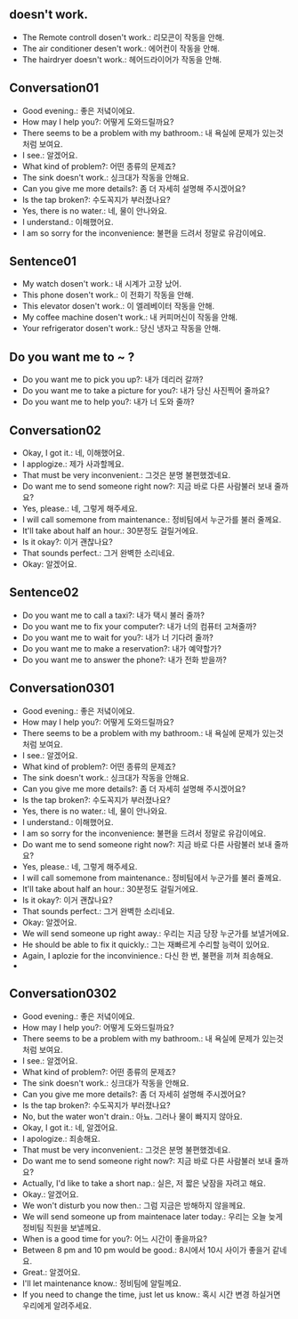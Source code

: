 ## doesn't work.
- The Remote controll dosen't work.: 리모콘이 작동을 안해.
- The air conditioner desen't work.: 에어컨이 작동을 안해.
- The hairdryer doesn't work.: 헤어드라이어가 작동을 안해.

## Conversation01
- Good evening.: 좋은 저녘이에요.
- How may I help you?: 어떻게 도와드릴까요?
- There seems to be a problem with my bathroom.: 내 욕실에 문제가 있는것처럼 보여요.
- I see.: 알겠어요.
- What kind of problem?: 어떤 종류의 문제죠?
- The sink doesn't work.: 싱크대가 작동을 안해요.
- Can you give me more details?: 좀 더 자세히 설명해 주시겠어요?
- Is the tap broken?: 수도꼭지가 부러졌나요?
- Yes, there is no water.: 네, 물이 안나와요.
- I understand.: 이해했어요.
- I am so sorry for the inconvenience: 불편을 드려서 정말로 유감이에요.

## Sentence01
- My watch dosen't work.: 내 시계가 고장 났어. 
- This phone dosen't work.: 이 전화기 작동을 안해.
- This elevator dosen't work.: 이 엘레베이터 작동을 안해. 
- My coffee machine dosen't work.: 내 커피머신이 작동을 안해. 
- Your refrigerator dosen't work.: 당신 냉자고 작동을 안해.

## Do you want me to ~ ? 
- Do you want me to pick you up?: 내가 데리러 갈까?
- Do you want me to take a picture for you?: 내가 당신 사진찍어 줄까요?
- Do you want me to help you?: 내가 너 도와 줄까?

## Conversation02
- Okay, I got it.: 네, 이해했어요.
- I applogize.: 제가 사과할께요.
- That must be very inconvenient.: 그것은 분명 불편했겠네요.
- Do want me to send someone right now?: 지금 바로 다른 사람불러 보내 줄까요? 
- Yes, please.: 네, 그렇게 해주세요.
- I will call somemone from maintenance.: 정비팀에서 누군가를 불러 줄께요.
- It'll take about half an hour.: 30분정도 걸릴거에요.
- Is it okay?: 이거 괜찮나요?
- That sounds perfect.: 그거 완벽한 소리네요. 
- Okay: 알겠어요.

## Sentence02
- Do you want me to call a taxi?: 내가 택시 불러 줄까?
- Do you want me to fix your computer?: 내가 너의 컴퓨터 고쳐줄까?
- Do you want me to wait for you?: 내가 너 기다려 줄까?
- Do you want me to make a reservation?: 내가 예약할가?
- Do you want me to answer the phone?: 내가 전화 받을까?

## Conversation0301
- Good evening.: 좋은 저녘이에요.
- How may I help you?: 어떻게 도와드릴까요?
- There seems to be a problem with my bathroom.: 내 욕실에 문제가 있는것처럼 보여요.
- I see.: 알겠어요.
- What kind of problem?: 어떤 종류의 문제죠?
- The sink doesn't work.: 싱크대가 작동을 안해요.
- Can you give me more details?: 좀 더 자세히 설명해 주시겠어요?
- Is the tap broken?: 수도꼭지가 부러졌나요?
- Yes, there is no water.: 네, 물이 안나와요.
- I understand.: 이해했어요.
- I am so sorry for the inconvenience: 불편을 드려서 정말로 유감이에요.
- Do want me to send someone right now?: 지금 바로 다른 사람불러 보내 줄까요? 
- Yes, please.: 네, 그렇게 해주세요.
- I will call somemone from maintenance.: 정비팀에서 누군가를 불러 줄께요.
- It'll take about half an hour.: 30분정도 걸릴거에요.
- Is it okay?: 이거 괜찮나요?
- That sounds perfect.: 그거 완벽한 소리네요. 
- Okay: 알겠어요.
- We will send someone up right away.: 우리는 지금 당장 누군가를 보낼거에요.
- He should be able to fix it quickly.: 그는 재빠르게 수리할 능력이 있어요.
- Again, I aplozie for the inconvinience.: 다신 한 번, 불편을 끼쳐 죄송해요.
- 

## Conversation0302
- Good evening.: 좋은 저녘이에요.
- How may I help you?: 어떻게 도와드릴까요?
- There seems to be a problem with my bathroom.: 내 욕실에 문제가 있는것처럼 보여요.
- I see.: 알겠어요.
- What kind of problem?: 어떤 종류의 문제죠?
- The sink doesn't work.: 싱크대가 작동을 안해요.
- Can you give me more details?: 좀 더 자세히 설명해 주시겠어요?
- Is the tap broken?: 수도꼭지가 부러졌나요?
- No, but the water won't drain.: 아뇨. 그러나 물이 빠지지 않아요.
- Okay, I got it.: 네, 알겠어요.
- I apologize.: 죄송해요.
- That must be very inconvenient.: 그것은 분명 불편했겠네요.
- Do want me to send someone right now?: 지금 바로 다른 사람불러 보내 줄까요? 
- Actually, I'd like to take a short nap.: 실은, 저 짧은 낮잠을 자려고 해요.
- Okay.: 알겠어요.
- We won't disturb you now then.: 그럼 지금은 방해하지 않을께요.
- We will send someone up from maintenace later today.: 우리는 오늘 늦게 정비팀 직원을 보낼께요.
- When is a good time for you?: 어느 시간이 좋을까요?
- Between 8 pm and 10 pm would be good.: 8시에서 10시 사이가 좋을거 같네요.
- Great.: 알겠어요.
- I'll let maintenance know.: 정비팀에 알릴께요.
- If you need to change the time, just let us know.: 혹시 시간 변경 하실거면 우리에게 알려주세요. 
